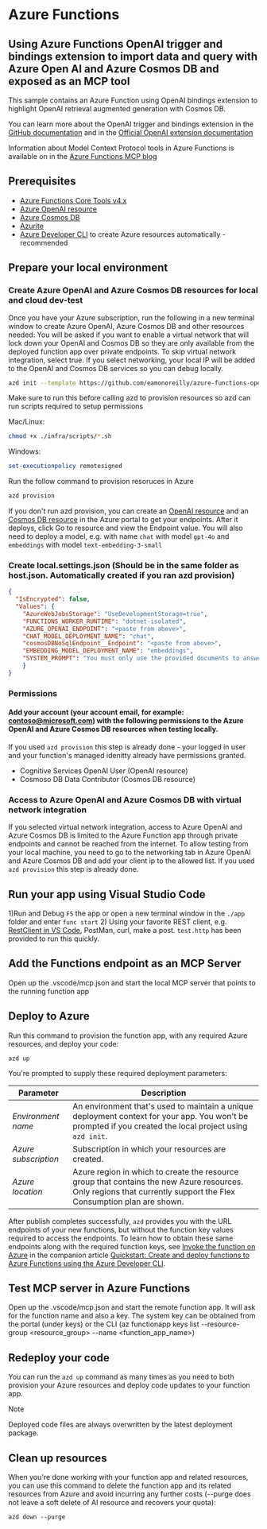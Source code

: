 <!--
---
name: Go Azure Functions using OpenAI extension for OpenAI retrieval augmented generation with Cosmos DB and exposed as an MCP tool
description: This repository contains a Go Azure Function using OpenAI trigger and bindings extension to highlight OpenAI retrieval augmented generation with Azure Cosmos DB. The sample exposes the imported data as an MCP tool for agents to use.
page_type: sample
products:
- azure-functions
- azure
- entra-id
urlFragment: azure-functions-openai-cosmosdb-mcp-dotnet
languages:
- dotnet
- bicep
- azdeveloper
---
-->

# Azure Functions
## Using Azure Functions OpenAI trigger and bindings extension to import data and query with Azure Open AI and Azure Cosmos DB and exposed as an MCP tool

This sample contains an Azure Function using OpenAI bindings extension to highlight OpenAI retrieval augmented generation with Cosmos DB.

You can learn more about the OpenAI trigger and bindings extension in the [GitHub documentation](https://github.com/Azure/azure-functions-openai-extension) and in the [Official OpenAI extension documentation](https://learn.microsoft.com/en-us/azure/azure-functions/functions-bindings-openai)

Information about Model Context Protocol tools in Azure Functions is available on in the [Azure Functions MCP blog](https://techcommunity.microsoft.com/blog/appsonazureblog/build-ai-agent-tools-using-remote-mcp-with-azure-functions/4401059)


## Prerequisites

* [Azure Functions Core Tools v4.x](https://learn.microsoft.com/azure/azure-functions/functions-run-local?tabs=v4%2Cwindows%2Cnode%2Cportal%2Cbash)
* [Azure OpenAI resource](https://learn.microsoft.com/azure/openai/overview)
* [Azure Cosmos DB](https://learn.microsoft.com/en-us/azure/cosmos-db/)
* [Azurite](https://github.com/Azure/Azurite)
* [Azure Developer CLI](https://learn.microsoft.com/en-us/azure/developer/azure-developer-cli/install-azd) to create Azure resources automatically - recommended

## Prepare your local environment

### Create Azure OpenAI and Azure Cosmos DB resources for local and cloud dev-test

Once you have your Azure subscription, run the following in a new terminal window to create Azure OpenAI, Azure Cosmos DB and other resources needed: You will be asked if you want to enable a virtual network that will lock down your OpenAI and Cosmos DB so they are only available from the deployed function app over private endpoints. To skip virtual network integration, select true. If you select networking, your local IP will be added to the OpenAI and Cosmos DB services so you can debug locally.
```bash
azd init --template https://github.com/eamonoreilly/azure-functions-openai-cosmosdb-mcp-dotnet
```
Make sure to run this before calling azd to provision resources so azd can run scripts required to setup permissions

Mac/Linux:
```bash
chmod +x ./infra/scripts/*.sh 
```
Windows:
```Powershell
set-executionpolicy remotesigned
```
Run the follow command to provision resoruces in Azure
```bash
azd provision
```

If you don't run azd provision, you can create an [OpenAI resource](https://portal.azure.com/#create/Microsoft.CognitiveServicesOpenAI) and an [Cosmos DB resource](https://portal.azure.com/#create/Microsoft.DocumentDB) in the Azure portal to get your endpoints. After it deploys, click Go to resource and view the Endpoint value.  You will also need to deploy a model, e.g. with name `chat` with model `gpt-4o` and `embeddings` with model `text-embedding-3-small`

### Create local.settings.json (Should be in the same folder as host.json. Automatically created if you ran azd provision)
```json
{
  "IsEncrypted": false,
  "Values": {
    "AzureWebJobsStorage": "UseDevelopmentStorage=true",
    "FUNCTIONS_WORKER_RUNTIME": "dotnet-isolated",
    "AZURE_OPENAI_ENDPOINT": "<paste from above>",
    "CHAT_MODEL_DEPLOYMENT_NAME": "chat",
    "cosmosDBNoSqlEndpoint__Endpoint": "<paste from above>",
    "EMBEDDING_MODEL_DEPLOYMENT_NAME": "embeddings",
    "SYSTEM_PROMPT": "You must only use the provided documents to answer the question"
    }
}
```

### Permissions
#### Add your account (your account email, for example: contoso@microsoft.com) with the following permissions to the Azure OpenAI and Azure Cosmos DB resources when testing locally.
If you used `azd provision` this step is already done - your logged in user and your function's managed idenitty already have permissions granted. 
* Cognitive Services OpenAI User (OpenAI resource)
* Cosmoso DB Data Contributor (Cosmos DB resource)
 

### Access to Azure OpenAI and Azure Cosmos DB with virtual network integration
If you selected virtual network integration, access to Azure OpenAI and Azure Cosmos DB is limited to the Azure Function app through private endpoints and cannot be reached from the internet. To allow testing from your local machine, you need to go to the networking tab in Azure OpenAI and Azure Cosmos DB and add your client ip to the allowed list. If you used `azd provision` this step is already done.

## Run your app using Visual Studio Code

1)Run and Debug `F5` the app or open a new terminal window in the `./app` folder and enter `func start`
2) Using your favorite REST client, e.g. [RestClient in VS Code](https://marketplace.visualstudio.com/items?itemName=humao.rest-client), PostMan, curl, make a post.  `test.http` has been provided to run this quickly.   

## Add the Functions endpoint as an MCP Server
Open up the .vscode/mcp.json and start the local MCP server that points to the running function app

## Deploy to Azure

Run this command to provision the function app, with any required Azure resources, and deploy your code:

```shell
azd up
```

You're prompted to supply these required deployment parameters:

| Parameter | Description |
| ---- | ---- |
| _Environment name_ | An environment that's used to maintain a unique deployment context for your app. You won't be prompted if you created the local project using `azd init`.|
| _Azure subscription_ | Subscription in which your resources are created.|
| _Azure location_ | Azure region in which to create the resource group that contains the new Azure resources. Only regions that currently support the Flex Consumption plan are shown.|

After publish completes successfully, `azd` provides you with the URL endpoints of your new functions, but without the function key values required to access the endpoints. To learn how to obtain these same endpoints along with the required function keys, see [Invoke the function on Azure](https://learn.microsoft.com/en-us/azure/azure-functions/create-first-function-azure-developer-cli?pivots=programming-language-csharp#invoke-the-function-on-azure) in the companion article [Quickstart: Create and deploy functions to Azure Functions using the Azure Developer CLI](https://learn.microsoft.com/en-us/azure/azure-functions/create-first-function-azure-developer-cli?pivots=programming-language-csharp).

## Test MCP server in Azure Functions
Open up the .vscode/mcp.json and start the remote function app. It will ask for the function name and also a key.
The system key can be obtained from the portal (under keys) or the CLI (az functionapp keys list --resource-group <resource_group> --name <function_app_name>)

## Redeploy your code

You can run the `azd up` command as many times as you need to both provision your Azure resources and deploy code updates to your function app.

>[!NOTE]
>Deployed code files are always overwritten by the latest deployment package.

## Clean up resources

When you're done working with your function app and related resources, you can use this command to delete the function app and its related resources from Azure and avoid incurring any further costs (--purge does not leave a soft delete of AI resource and recovers your quota):

```shell
azd down --purge
```
